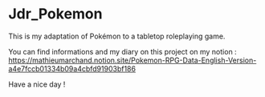 # Jdr_Pokemon
This is my adaptation of Pokémon to a tabletop roleplaying game.


You can find informations and my diary on this project on my notion : 
https://mathieumarchand.notion.site/Pokemon-RPG-Data-English-Version-a4e7fccb01334b09a4cbfd91903bf186

Have a nice day !
